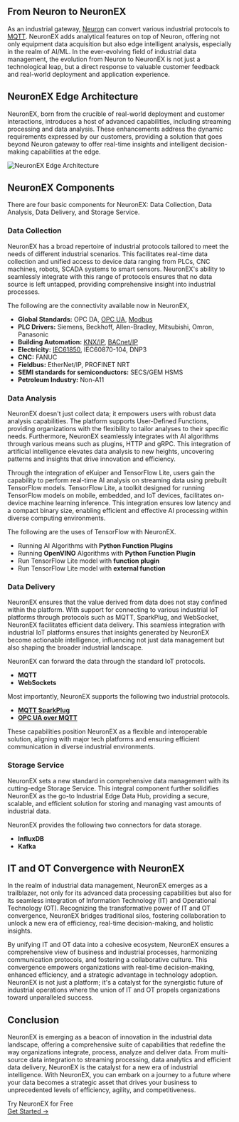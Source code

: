 ## From Neuron to NeuronEX

As an industrial gateway, [Neuron](https://github.com/emqx/neuron) can convert various industrial protocols to [MQTT](https://www.emqx.com/en/blog/the-easiest-guide-to-getting-started-with-mqtt). NeuronEX adds analytical features on top of Neuron, offering not only equipment data acquisition but also edge intelligent analysis, especially in the realm of AI/ML. In the ever-evolving field of industrial data management, the evolution from Neuron to NeuronEX is not just a technological leap, but a direct response to valuable customer feedback and real-world deployment and application experience.

## NeuronEX Edge Architecture

NeuronEX, born from the crucible of real-world deployment and customer interactions, introduces a host of advanced capabilities, including streaming processing and data analysis. These enhancements address the dynamic requirements expressed by our customers, providing a solution that goes beyond Neuron gateway to offer real-time insights and intelligent decision-making capabilities at the edge.

![NeuronEX Edge Architecture](https://assets.emqx.com/images/2ac6db5d3111802c04393a4f6f20b6b4.png)

## NeuronEX Components

There are four basic components for NeuronEX: Data Collection, Data Analysis, Data Delivery, and Storage Service.

### Data Collection

NeuronEX has a broad repertoire of industrial protocols tailored to meet the needs of different industrial scenarios. This facilitates real-time data collection and unified access to device data ranging from PLCs, CNC machines, robots, SCADA systems to smart sensors. NeuronEX's ability to seamlessly integrate with this range of protocols ensures that no data source is left untapped, providing comprehensive insight into industrial processes.

The following are the connectivity available now in NeuronEX,

- **Global Standards:** OPC DA, [OPC UA](https://www.emqx.com/en/blog/opc-ua-protocol), [Modbus](https://www.emqx.com/en/blog/modbus-protocol-the-grandfather-of-iot-communication)
- **PLC Drivers:** Siemens, Beckhoff, Allen-Bradley, Mitsubishi, Omron, Panasonic
- **Building Automation:** [KNX/IP](https://www.emqx.com/en/blog/knx-protocol), [BACnet/IP](https://www.emqx.com/en/blog/bacnet-protocol-basic-concepts-structure-obejct-model-explained)
- **Electricity:** [IEC61850](https://www.emqx.com/en/blog/iec-61850-protocol), IEC60870-104, DNP3
- **CNC:** FANUC
- **Fieldbus:** EtherNet/IP, PROFINET NRT
- **SEMI standards for semiconductors:** SECS/GEM HSMS
- **Petroleum Industry:** Non-A11

### Data Analysis

NeuronEX doesn't just collect data; it empowers users with robust data analysis capabilities. The platform supports User-Defined Functions, providing organizations with the flexibility to tailor analyses to their specific needs. Furthermore, NeuronEX seamlessly integrates with AI algorithms through various means such as plugins, HTTP and gRPC. This integration of artificial intelligence elevates data analysis to new heights, uncovering patterns and insights that drive innovation and efficiency.

Through the integration of eKuiper and TensorFlow Lite, users gain the capability to perform real-time AI analysis on streaming data using prebuilt TensorFlow models. TensorFlow Lite, a toolkit designed for running TensorFlow models on mobile, embedded, and IoT devices, facilitates on-device machine learning inference. This integration ensures low latency and a compact binary size, enabling efficient and effective AI processing within diverse computing environments.

The following are the uses of TensorFlow with NeuronEX.

- Running AI Algorithms with **Python Function Plugins**
- Running **OpenVINO** Algorithms with **Python Function Plugin**
- Run TensorFlow Lite model with **function plugin**
- Run TensorFlow Lite model with **external function**

### Data Delivery

NeuronEX ensures that the value derived from data does not stay confined within the platform. With support for connecting to various industrial IoT platforms through protocols such as MQTT, SparkPlug, and WebSocket, NeuronEX facilitates efficient data delivery. This seamless integration with industrial IoT platforms ensures that insights generated by NeuronEX become actionable intelligence, influencing not just data management but also shaping the broader industrial landscape.

NeuronEX can forward the data through the standard IoT protocols.

- **MQTT**
- **WebSockets**

Most importantly, NeuronEX supports the following two industrial protocols.

- **[MQTT SparkPlug](https://www.emqx.com/en/blog/mqtt-sparkplug-bridging-it-and-ot-in-industry-4-0)**
- **[OPC UA over MQTT](https://www.emqx.com/en/blog/opc-ua-over-mqtt-the-future-of-it-and-ot-convergence)**

These capabilities position NeuronEX as a flexible and interoperable solution, aligning with major tech platforms and ensuring efficient communication in diverse industrial environments.

### Storage Service

NeuronEX sets a new standard in comprehensive data management with its cutting-edge Storage Service. This integral component further solidifies NeuronEX as the go-to Industrial Edge Data Hub, providing a secure, scalable, and efficient solution for storing and managing vast amounts of industrial data.

NeuronEX provides the following two connectors for data storage.

- **InfluxDB**
- **Kafka**

## IT and OT Convergence with NeuronEX

In the realm of industrial data management, NeuronEX emerges as a trailblazer, not only for its advanced data processing capabilities but also for its seamless integration of Information Technology (IT) and Operational Technology (OT). Recognizing the transformative power of IT and OT convergence, NeuronEX bridges traditional silos, fostering collaboration to unlock a new era of efficiency, real-time decision-making, and holistic insights.

By unifying IT and OT data into a cohesive ecosystem, NeuronEX ensures a comprehensive view of business and industrial processes, harmonizing communication protocols, and fostering a collaborative culture. This convergence empowers organizations with real-time decision-making, enhanced efficiency, and a strategic advantage in technology adoption. NeuronEX is not just a platform; it's a catalyst for the synergistic future of industrial operations where the union of IT and OT propels organizations toward unparalleled success.

## Conclusion

NeuronEX is emerging as a beacon of innovation in the industrial data landscape, offering a comprehensive suite of capabilities that redefine the way organizations integrate, process, analyze and deliver data. From multi-source data integration to streaming processing, data analytics and efficient data delivery, NeuronEX is the catalyst for a new era of industrial intelligence. With NeuronEX, you can embark on a journey to a future where your data becomes a strategic asset that drives your business to unprecedented levels of efficiency, agility, and competitiveness.



<section class="promotion">
    <div>
        Try NeuronEX for Free
    </div>
    <a href="https://www.emqx.com/en/try?product=neuronex" class="button is-gradient px-5">Get Started →</a>
</section>
